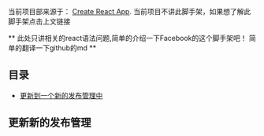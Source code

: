 当前项目部来源于： [Create React App](https://github.com/facebookincubator/create-react-app).
当前项目不讲此脚手架，如果想了解此脚手架点击上文链接

** 此处只讲相关的react语法问题,简单的介绍一下Facebook的这个脚手架吧！ 简单的翻译一下github的md **

## 目录


- [更新到一个新的发布管理中](#更新新的发布管理)


## 更新新的发布管理